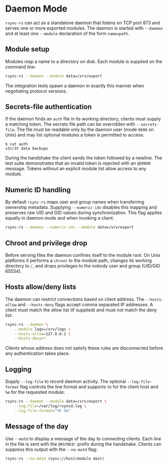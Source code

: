# Daemon Mode

`rsync-rs` can act as a standalone daemon that listens on TCP port 873 and serves one or more exported modules. The daemon is started with `--daemon` and at least one `--module` declaration of the form `name=path`.

## Module setup

Modules map a name to a directory on disk. Each module is supplied on the command line:

```bash
rsync-rs --daemon --module data=/srv/export
```

The integration tests spawn a daemon in exactly this manner when negotiating protocol versions.

## Secrets-file authentication

If the daemon finds an `auth` file in its working directory, clients must supply a matching token. The secrets file path can be overridden with `--secrets-file`. The file must be readable only by the daemon user (mode `0600` on Unix) and may list optional modules a token is permitted to access:

```
$ cat auth
s3cr3t data backups
```

During the handshake the client sends the token followed by a newline. The test suite demonstrates that an invalid token is rejected with an `@ERROR` message. Tokens without an explicit module list allow access to any module.

## Numeric ID handling

By default `rsync-rs` maps user and group names when transferring ownership metadata. Supplying `--numeric-ids` disables this mapping and preserves raw UID and GID values during synchronization. This flag applies equally in daemon mode and when invoking a client:

```bash
rsync-rs --daemon --numeric-ids --module data=/srv/export
```

## Chroot and privilege drop

Before serving files the daemon confines itself to the module root. On Unix platforms it performs a `chroot` to the module path, changes its working directory to `/`, and drops privileges to the nobody user and group (UID/GID 65534).

## Hosts allow/deny lists

The daemon can restrict connections based on client address. The `--hosts-allow`
and `--hosts-deny` flags accept comma separated IP addresses. A client must match
the allow list (if supplied) and must not match the deny list:

```bash
rsync-rs --daemon \
    --module logs=/srv/logs \
    --hosts-allow=127.0.0.1 \
    --hosts-deny=*
```

Clients whose address does not satisfy these rules are disconnected before any
authentication takes place.

## Logging

Supply `--log-file` to record daemon activity. The optional
`--log-file-format` flag controls the line format and supports `%h` for the
client host and `%m` for the requested module:

```bash
rsync-rs --daemon --module data=/srv/export \
    --log-file=/var/log/rsyncd.log \
    --log-file-format="%h %m"
```

## Message of the day

Use `--motd` to display a message of the day to connecting clients. Each line in
the file is sent with the `@RSYNCD:` prefix during the handshake. Clients can
suppress this output with the `--no-motd` flag:

```bash
rsync-rs --no-motd rsync://host/module dest/
```

